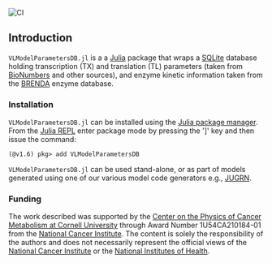 ![CI](https://github.com/varnerlab/CellFreeModelGenerationKit.jl/workflows/CI/badge.svg)

## Introduction 
`VLModelParametersDB.jl` is a a [Julia](https://github.com/JuliaLang/julia) package that wraps a [SQLite](https://github.com/JuliaDatabases/SQLite.jl) database holding transcription (TX) and translation (TL) parameters (taken from [BioNumbers](https://bionumbers.hms.harvard.edu/search.aspx) and other sources), and
enzyme kinetic information taken from the [BRENDA](https://www.brenda-enzymes.org) enzyme database.

### Installation
`VLModelParametersDB.jl` can be installed using the [Julia package manager](https://docs.julialang.org/en/v1/stdlib/Pkg/). From the [Julia REPL](https://docs.julialang.org/en/v1/stdlib/REPL/) enter package mode by pressing the ']' key and then issue the command:

    (@v1.6) pkg> add VLModelParametersDB

`VLModelParametersDB.jl` can be used stand-alone, or as part of models generated using one of our various model code generators e.g., [JUGRN](https://github.com/varnerlab/JUGRN.jl).

### Funding
The work described was supported by the [Center on the Physics of Cancer Metabolism at Cornell University](https://psoc.engineering.cornell.edu) through Award Number 1U54CA210184-01 from the [National Cancer Institute](https://www.cancer.gov). The content is solely the responsibility of the authors and does not necessarily
represent the official views of the [National Cancer Institute](https://www.cancer.gov) or the [National Institutes of Health](https://www.nih.gov).

